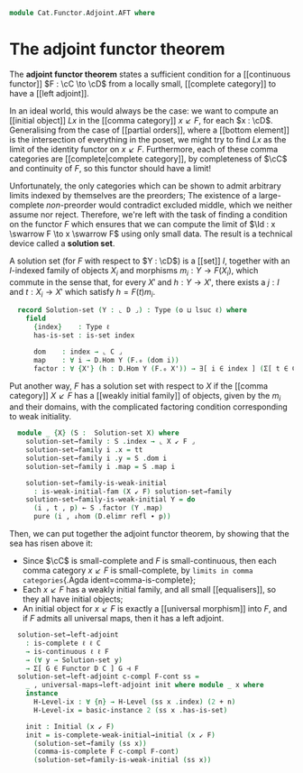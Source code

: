 <!--
```agda
open import Cat.Instances.Comma.Limits
open import Cat.Diagram.Initial.Weak
open import Cat.Diagram.Limit.Base
open import Cat.Diagram.Initial
open import Cat.Functor.Adjoint
open import Cat.Instances.Comma
open import Cat.Prelude

import Cat.Reasoning as Cat
```
-->

```agda
module Cat.Functor.Adjoint.AFT where
```

# The adjoint functor theorem

The **adjoint functor theorem** states a sufficient condition for a
[[continuous functor]] $F : \cC \to \cD$ from a locally small,
[[complete category]] to have a [[left adjoint]].

In an ideal world, this would always be the case: we want to compute an
[[initial object]] $Lx$ in the [[comma category]] $x \swarrow F$, for
each $x : \cD$. Generalising from the case of [[partial orders]], where
a [[bottom element]] is the intersection of everything in the poset, we
might try to find $Lx$ as the limit of the identity functor on $x
\swarrow F$. Furthermore, each of these comma categories are
[[complete|complete category]], by completeness of $\cC$ and continuity
of $F$, so this functor should have a limit!

Unfortunately, the only categories which can be shown to admit arbitrary
limits indexed by themselves are the preorders; The existence of a
large-complete *non*-preorder would contradict excluded middle, which we
neither assume nor reject. Therefore, we're left with the task of
finding a condition on the functor $F$ which ensures that we can compute
the limit of $\Id : x \swarrow F \to x \swarrow F$ using only small
data. The result is a technical device called a **solution set**.

<!--
```agda
module _ {o ℓ o'} {C : Precategory o ℓ} {D : Precategory o' ℓ} (F : Functor C D) where
  open ↓Obj

  private
    module C = Cat C
    module D = Cat D
    module F = Functor F
```
-->

A solution set (for $F$ with respect to $Y : \cD$) is a [[set]] $I$,
together with an $I$-indexed family of objects $X_i$ and morphisms $m_i
: Y \to F(X_i)$, which commute in the sense that, for every $X'$ and $h
: Y \to X'$, there exists a $j : I$ and $t : X_i \to X'$ which satisfy
$h = F(t)m_i$.

```agda
  record Solution-set (Y : ⌞ D ⌟) : Type (o ⊔ lsuc ℓ) where
    field
      {index}    : Type ℓ
      has-is-set : is-set index

      dom    : index → ⌞ C ⌟
      map    : ∀ i → D.Hom Y (F.₀ (dom i))
      factor : ∀ {X'} (h : D.Hom Y (F.₀ X')) → ∃[ i ∈ index ] (Σ[ t ∈ C.Hom (dom i) X' ] (h ≡ F.₁ t D.∘ map i))
```

<!--
```agda
  open Solution-set
```
-->

Put another way, $F$ has a solution set with respect to $X$ if the
[[comma category]] $X \swarrow F$ has a [[weakly initial family]] of
objects, given by the $m_i$ and their domains, with the complicated
factoring condition corresponding to weak initiality.

```agda
  module _ {X} (S :  Solution-set X) where
    solution-set→family : S .index → ⌞ X ↙ F ⌟
    solution-set→family i .x = tt
    solution-set→family i .y = S .dom i
    solution-set→family i .map = S .map i

    solution-set→family-is-weak-initial
      : is-weak-initial-fam (X ↙ F) solution-set→family
    solution-set→family-is-weak-initial Y = do
      (i , t , p) ← S .factor (Y .map)
      pure (i , ↓hom (D.elimr refl ∙ p))
```

Then, we can put together the adjoint functor theorem, by showing that
the sea has risen above it:

* Since $\cC$ is small-complete and $F$ is small-continuous, then each
  comma category $x \swarrow F$ is small-complete, by `limits in comma
  categories`{.Agda ident=comma-is-complete};
* Each $x \swarrow F$ has a weakly initial family, and all small
  [[equalisers]], so they all have initial objects;
* An initial object for $x \swarrow F$ is exactly a [[universal morphism]]
  into $F$, and if $F$ admits all universal maps, then it has a left
  adjoint.

```agda
  solution-set→left-adjoint
    : is-complete ℓ ℓ C
    → is-continuous ℓ ℓ F
    → (∀ y → Solution-set y)
    → Σ[ G ∈ Functor D C ] G ⊣ F
  solution-set→left-adjoint c-compl F-cont ss =
    _ , universal-maps→left-adjoint init where module _ x where
    instance
      H-Level-ix : ∀ {n} → H-Level (ss x .index) (2 + n)
      H-Level-ix = basic-instance 2 (ss x .has-is-set)

    init : Initial (x ↙ F)
    init = is-complete-weak-initial→initial (x ↙ F)
      (solution-set→family (ss x))
      (comma-is-complete F c-compl F-cont)
      (solution-set→family-is-weak-initial (ss x))
```
